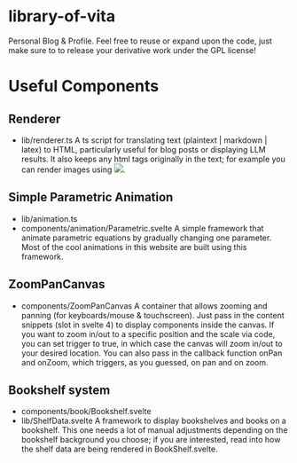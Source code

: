 # library-of-vita
Personal Blog &amp; Profile. Feel free to reuse or expand upon the code, just make sure to to release your derivative work under the GPL license! 

# Useful Components
## Renderer
- lib/renderer.ts
A ts script for translating text (plaintext | markdown | latex) to HTML, particularly useful for blog posts or displaying LLM results. It also keeps any html tags originally in the text; for example you can render images using <img src=..../>. 

## Simple Parametric Animation
- lib/animation.ts
- components/animation/Parametric.svelte
A simple framework that animate parametric equations by gradually changing one parameter. Most of the cool animations in this website are built using this framework.

## ZoomPanCanvas
- components/ZoomPanCanvas
A container that allows zooming and panning (for keyboards/mouse & touchscreen). Just pass in the content snippets (slot in svelte 4) to display components inside the canvas. If you want to zoom in/out to a specific position and the scale via code, you can set trigger to true, in which case the canvas will zoom in/out to your desired location. You can also pass in the callback function onPan and onZoom, which triggers, as you guessed, on pan and on zoom.

## Bookshelf system
- components/book/Bookshelf.svelte
- lib/ShelfData.svelte
A framework to display bookshelves and books on a bookshelf. This one needs a lot of manual adjustments depending on the bookshelf background you choose; if you are interested, read into how the shelf data are being rendered in BookShelf.svelte.

